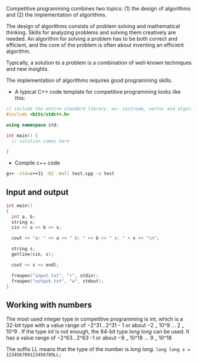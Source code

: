 Competitive programming combines two topics: (1) the design of algorithms and (2) the implementation of algorithms.

The design of algorithms consists of problem solving and mathematical thinking. Skills for analyzing problems and solving them creatively are needed. An algorithm for solving a problem has to be both correct and efficient, and the core of the problem is often about inventing an efficient algorithm.

Typically, a solution to a problem is a combination of well-known techniques and new insights.

The implementation of algorithms requires good programming skills.

- A typical C++ code template for competitive programming looks like this:

```c++
// include the entire standard library. ex: iostream, vector and algorithm
#include <bits/stdc++.h>

using namespace std;

int main() {
  // solution comes here

}
```

- Compile c++ code

```bash
g++ -std=c++11 -O2 -Wall test.cpp -o test
```

## Input and output

```c++
int main()
{
  int a, b;
  string x;
  cin >> a >> b >> x;

  cout << "a: " << a << " b: " << b << " x: " + x << "\n";

  string s;
  getline(cin, s);

  cout << s << endl;

  freopen("input.txt", "r", stdin);
  freopen("output.txt", "w", stdout);
}
```

## Working with numbers

The most used integer type in competitive programming is int, which is a 32-bit type with a value range of −2^31...2^31 - 1 or about −2 _ 10^9 ... 2 _ 10^9 . If the type _int_ is not enough, the 64-bit type _long long_ can be used. It has a value range of −2^63...2^63 -1 or about −9 _ 10^18 ... 9 _ 10^18

The suffix LL means that the type of the number is _long long_.
`long long x = 123456789123456789LL;`
